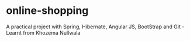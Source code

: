 # online-shopping
A practical project with Spring, Hibernate, Angular JS, BootStrap and Git - Learnt from Khozema Nullwala

